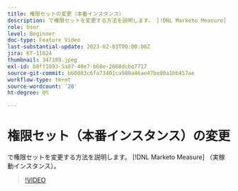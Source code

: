 ```yaml
---
title: 権限セットの変更（本番インスタンス）
description: で権限セットを変更する方法を説明します。 [!DNL Marketo Measure] （実稼動インスタンス）。
role: User
level: Beginner
doc-type: Feature Video
last-substantial-update: 2023-02-03T00:00:00Z
jira: KT-11824
thumbnail: 347189.jpeg
exl-id: b8ff1093-5a87-48e7-b60e-2668dcbe7717
source-git-commit: b60003c6fa73401ca980a46ae47be00a1bb457ae
workflow-type: tm+mt
source-wordcount: '28'
ht-degree: 0%

---
```


# 権限セット（本番インスタンス）の変更

で権限セットを変更する方法を説明します。 [!DNL Marketo Measure] （実稼動インスタンス）。

>[!VIDEO](https://video.tv.adobe.com/v/347189/?quality=12&learn=on)
